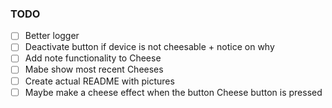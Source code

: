 ### TODO

- [ ] Better logger
- [ ] Deactivate button if device is not cheesable + notice on why
- [ ] Add note functionality to Cheese
- [ ] Mabe show most recent Cheeses
- [ ] Create actual README with pictures
- [ ] Maybe make a cheese effect when the button Cheese button is pressed
